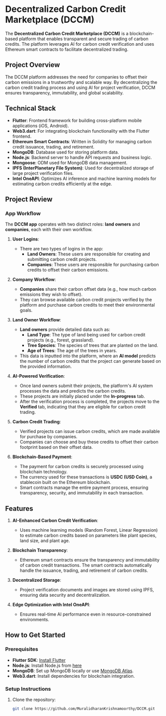 # Decentralized Carbon Credit Marketplace (DCCM)

The **Decentralized Carbon Credit Marketplace (DCCM)** is a blockchain-based platform that enables transparent and secure trading of carbon credits. The platform leverages AI for carbon credit verification and uses Ethereum smart contracts to facilitate decentralized trading.

## Project Overview

The DCCM platform addresses the need for companies to offset their carbon emissions in a trustworthy and scalable way. By decentralizing the carbon credit trading process and using AI for project verification, DCCM ensures transparency, immutability, and global scalability.

## Technical Stack

- **Flutter**: Frontend framework for building cross-platform mobile applications (iOS, Android).
- **Web3.dart**: For integrating blockchain functionality with the Flutter frontend.
- **Ethereum Smart Contracts**: Written in Solidity for managing carbon credit issuance, trading, and retirement.
- **MongoDB**: Database used for storing platform data.
- **Node.js**: Backend server to handle API requests and business logic.
- **Mongoose**: ODM used for MongoDB data management.
- **IPFS (InterPlanetary File System)**: Used for decentralized storage of large project verification files.
- **Intel OneAPI**: Optimizes AI inference and machine learning models for estimating carbon credits efficiently at the edge.

## Project Review

### App Workflow

The **DCCM app** operates with two distinct roles: **land owners** and **companies**, each with their own workflow.

1. **User Logins**:
   - There are two types of logins in the app: 
     - **Land Owners**: These users are responsible for creating and submitting carbon credit projects.
     - **Companies**: These users are responsible for purchasing carbon credits to offset their carbon emissions.

2. **Company Workflow**:
   - **Companies** share their carbon offset data (e.g., how much carbon emissions they wish to offset).
   - They can browse available carbon credit projects verified by the platform and purchase carbon credits to meet their environmental goals.

3. **Land Owner Workflow**:
   - **Land owners** provide detailed data such as:
     - **Land Type**: The type of land being used for carbon credit projects (e.g., forest, grassland).
     - **Tree Species**: The species of trees that are planted on the land.
     - **Age of Trees**: The age of the trees in years.
   - This data is inputted into the platform, where an **AI model** predicts the number of carbon credits that the project can generate based on the provided information.

4. **AI-Powered Verification**:
   - Once land owners submit their projects, the platform's AI system processes the data and predicts the carbon credits.
   - These projects are initially placed under the **In-progress** tab.
   - After the verification process is completed, the projects move to the **Verified** tab, indicating that they are eligible for carbon credit trading.

5. **Carbon Credit Trading**:
   - Verified projects can issue carbon credits, which are made available for purchase by companies.
   - Companies can choose and buy these credits to offset their carbon footprint based on their offset data.

6. **Blockchain-Based Payment**:
   - The payment for carbon credits is securely processed using blockchain technology.
   - The currency used for these transactions is **USDC (USD Coin)**, a stablecoin built on the Ethereum blockchain.
   - Smart contracts manage the entire payment process, ensuring transparency, security, and immutability in each transaction.

## Features

1. **AI-Enhanced Carbon Credit Verification**: 
   - Uses machine learning models (Random Forest, Linear Regression) to estimate carbon credits based on parameters like plant species, land size, and plant age.

2. **Blockchain Transparency**: 
   - Ethereum smart contracts ensure the transparency and immutability of carbon credit transactions. The smart contracts automatically handle the issuance, trading, and retirement of carbon credits.

3. **Decentralized Storage**: 
   - Project verification documents and images are stored using IPFS, ensuring data security and decentralization.

4. **Edge Optimization with Intel OneAPI**: 
   - Ensures real-time AI performance even in resource-constrained environments.

## How to Get Started

### Prerequisites

- **Flutter SDK**: [Install Flutter](https://docs.flutter.dev/get-started/install)
- **Node.js**: Install Node.js from [here](https://nodejs.org/)
- **MongoDB**: Set up MongoDB locally or use [MongoDB Atlas](https://www.mongodb.com/cloud/atlas).
- **Web3.dart**: Install dependencies for blockchain integration.

### Setup Instructions

1. Clone the repository:
   ```bash
   git clone https://github.com/MuralidharanKrishnamoorthy/DCCM.git
